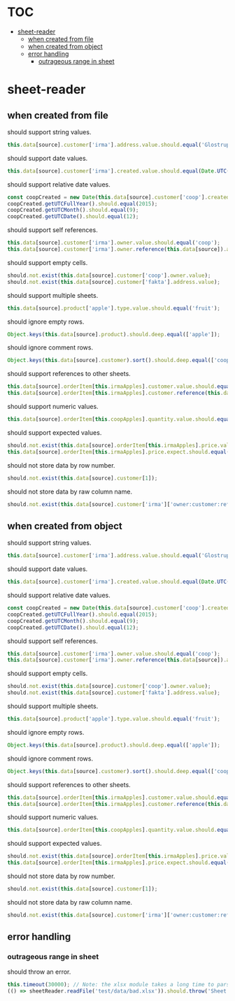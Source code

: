 # TOC
   - [sheet-reader](#sheet-reader)
     - [when created from file](#sheet-reader-when-created-from-file)
     - [when created from object](#sheet-reader-when-created-from-object)
     - [error handling](#sheet-reader-error-handling)
       - [outrageous range in sheet](#sheet-reader-error-handling-outrageous-range-in-sheet)
<a name=""></a>
 
<a name="sheet-reader"></a>
# sheet-reader
<a name="sheet-reader-when-created-from-file"></a>
## when created from file
should support string values.

```js
this.data[source].customer['irma'].address.value.should.equal('Glostrup');
```

should support date values.

```js
this.data[source].customer['irma'].created.value.should.equal(Date.UTC(1886, 7, 23, 17, 43));
```

should support relative date values.

```js
const coopCreated = new Date(this.data[source].customer['coop'].created.value);
coopCreated.getUTCFullYear().should.equal(2015);
coopCreated.getUTCMonth().should.equal(9);
coopCreated.getUTCDate().should.equal(12);
```

should support self references.

```js
this.data[source].customer['irma'].owner.value.should.equal('coop');
this.data[source].customer['irma'].owner.reference(this.data[source]).address.value.should.equal('Albertslund');
```

should support empty cells.

```js
should.not.exist(this.data[source].customer['coop'].owner.value);
should.not.exist(this.data[source].customer['fakta'].address.value);
```

should support multiple sheets.

```js
this.data[source].product['apple'].type.value.should.equal('fruit');
```

should ignore empty rows.

```js
Object.keys(this.data[source].product).should.deep.equal(['apple']);
```

should ignore comment rows.

```js
Object.keys(this.data[source].customer).sort().should.deep.equal(['coop', 'fakta', 'irma']);
```

should support references to other sheets.

```js
this.data[source].orderItem[this.irmaApples].customer.value.should.equal('irma');
this.data[source].orderItem[this.irmaApples].customer.reference(this.data[source]).address.value.should.equal('Glostrup');
```

should support numeric values.

```js
this.data[source].orderItem[this.coopApples].quantity.value.should.equal(100);
```

should support expected values.

```js
should.not.exist(this.data[source].orderItem[this.irmaApples].price.value);
this.data[source].orderItem[this.irmaApples].price.expect.should.equal(12.75);
```

should not store data by row number.

```js
should.not.exist(this.data[source].customer[1]);
```

should not store data by raw column name.

```js
should.not.exist(this.data[source].customer['irma']['owner:customer:ref']);
```

<a name="sheet-reader-when-created-from-object"></a>
## when created from object
should support string values.

```js
this.data[source].customer['irma'].address.value.should.equal('Glostrup');
```

should support date values.

```js
this.data[source].customer['irma'].created.value.should.equal(Date.UTC(1886, 7, 23, 17, 43));
```

should support relative date values.

```js
const coopCreated = new Date(this.data[source].customer['coop'].created.value);
coopCreated.getUTCFullYear().should.equal(2015);
coopCreated.getUTCMonth().should.equal(9);
coopCreated.getUTCDate().should.equal(12);
```

should support self references.

```js
this.data[source].customer['irma'].owner.value.should.equal('coop');
this.data[source].customer['irma'].owner.reference(this.data[source]).address.value.should.equal('Albertslund');
```

should support empty cells.

```js
should.not.exist(this.data[source].customer['coop'].owner.value);
should.not.exist(this.data[source].customer['fakta'].address.value);
```

should support multiple sheets.

```js
this.data[source].product['apple'].type.value.should.equal('fruit');
```

should ignore empty rows.

```js
Object.keys(this.data[source].product).should.deep.equal(['apple']);
```

should ignore comment rows.

```js
Object.keys(this.data[source].customer).sort().should.deep.equal(['coop', 'fakta', 'irma']);
```

should support references to other sheets.

```js
this.data[source].orderItem[this.irmaApples].customer.value.should.equal('irma');
this.data[source].orderItem[this.irmaApples].customer.reference(this.data[source]).address.value.should.equal('Glostrup');
```

should support numeric values.

```js
this.data[source].orderItem[this.coopApples].quantity.value.should.equal(100);
```

should support expected values.

```js
should.not.exist(this.data[source].orderItem[this.irmaApples].price.value);
this.data[source].orderItem[this.irmaApples].price.expect.should.equal(12.75);
```

should not store data by row number.

```js
should.not.exist(this.data[source].customer[1]);
```

should not store data by raw column name.

```js
should.not.exist(this.data[source].customer['irma']['owner:customer:ref']);
```

<a name="sheet-reader-error-handling"></a>
## error handling
<a name="sheet-reader-error-handling-outrageous-range-in-sheet"></a>
### outrageous range in sheet
should throw an error.

```js
this.timeout(30000); // Note: the xlsx module takes a long time to parse this small file
(() => sheetReader.readFile('test/data/bad.xlsx')).should.throw('Sheet "content" has a much larger range "A1:L1048576" than the row count of "2"');
```

